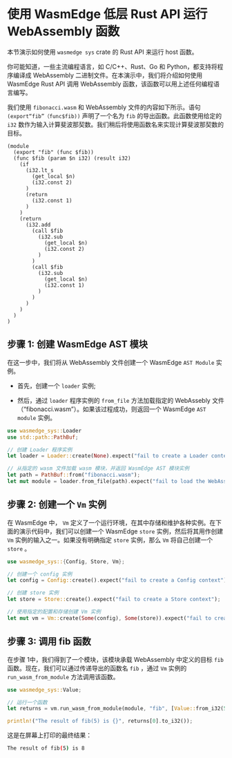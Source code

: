 # 使用 WasmEdge 低层 Rust API 运行 WebAssembly 函数

本节演示如何使用 `wasmedge sys` crate 的 Rust API 来运行 host 函数。

你可能知道，一些主流编程语言，如 C/C++、Rust、Go 和 Python，都支持将程序编译成 WebAssembly 二进制文件。在本演示中，我们将介绍如何使用 WasmEdge Rust API 调用 WebAssembly 函数，该函数可以用上述任何编程语言编写。

我们使用 `fibonacci.wasm` 和 WebAssembly 文件的内容如下所示。语句 `(export“fib”（func$fib))` 声明了一个名为 `fib` 的导出函数。此函数使用给定的 `i32` 数作为输入计算斐波那契数。我们稍后将使用函数名来实现计算斐波那契数的目标。

```wasm
(module
  (export "fib" (func $fib))
  (func $fib (param $n i32) (result i32)
    (if
      (i32.lt_s
        (get_local $n)
        (i32.const 2)
      )
      (return
        (i32.const 1)
      )
    )
    (return
      (i32.add
        (call $fib
          (i32.sub
            (get_local $n)
            (i32.const 2)
          )
        )
        (call $fib
          (i32.sub
            (get_local $n)
            (i32.const 1)
          )
        )
      )
    )
  )
)
```
## 步骤 1: 创建 WasmEdge AST 模块

在这一步中，我们将从 WebAssembly 文件创建一个 WasmEdge `AST Module` 实例。

- 首先，创建一个 `loader` 实例;

- 然后，通过 `loader` 程序实例的 `from_file` 方法加载指定的 WebAssebly 文件（“fibonacci.wasm”）。如果该过程成功，则返回一个 WasmEdge `AST module` 实例。

```rust
use wasmedge_sys::Loader
use std::path::PathBuf;

// 创建 Loader 程序实例
let loader = Loader::create(None).expect("fail to create a Loader context");

// 从指定的 wasm 文件加载 wasm 模块，并返回 WasmEdge AST 模块实例
let path = PathBuf::from("fibonacci.wasm");
let mut module = loader.from_file(path).expect("fail to load the WebAssembly file");
```
## 步骤 2: 创建一个 `Vm` 实例
在 WasmEdge 中， `Vm` 定义了一个运行环境，在其中存储和维护各种实例。在下面的演示代码中，我们可以创建一个 WasmEdge `store` 实例，然后将其用作创建 `Vm` 实例的输入之一。如果没有明确指定 `store` 实例，那么 `Vm` 将自己创建一个 `store` 。

```rust
use wasmedge_sys::{Config, Store, Vm};

// 创建一个 config 实例
let config = Config::create().expect("fail to create a Config context");

// 创建 store 实例
let store = Store::create().expect("fail to create a Store context");

// 使用指定的配置和存储创建 Vm 实例
let mut vm = Vm::create(Some(config), Some(store)).expect("fail to create a Vm context");
```
## 步骤 3: 调用 fib 函数

在步骤 1中，我们得到了一个模块，该模块承载 WebAssembly 中定义的目标 `fib` 函数。现在，我们可以通过传递导出的函数名 `fib` ，通过 `Vm` 实例的 `run_wasm_from_module` 方法调用该函数。
```rust
use wasmedge_sys::Value;

// 运行一个函数
let returns = vm.run_wasm_from_module(module, "fib", [Value::from_i32(5)]).expect("fail to run the target function in the module");

println!("The result of fib(5) is {}", returns[0].to_i32());
```
这是在屏幕上打印的最终结果：
 ```bash
 The result of fib(5) is 8
 ```
